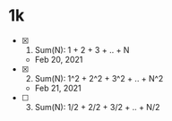 # 1k

* [x] 1. Sum(N): 1 + 2 + 3 + .. + N
  * Feb 20, 2021
* [x] 2. Sum(N): 1^2 + 2^2 + 3^2 + .. + N^2
  * Feb 21, 2021
* [ ] 3. Sum(N): 1/2 + 2/2 + 3/2 + .. + N/2


